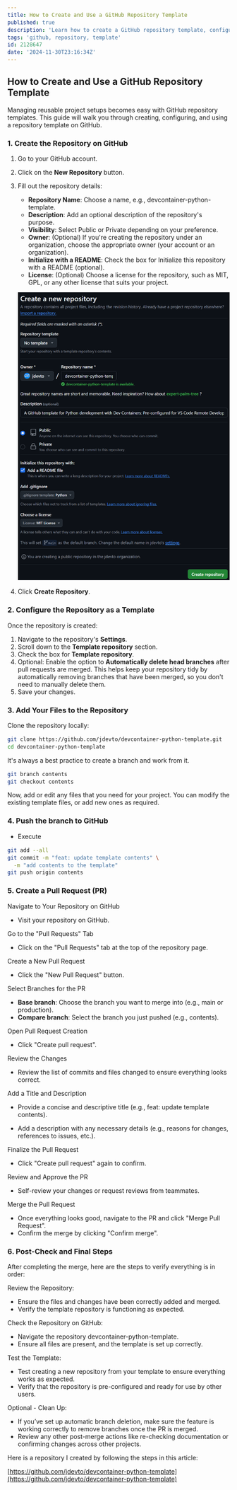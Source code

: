 ```yaml
---
title: How to Create and Use a GitHub Repository Template
published: true
description: 'Learn how to create a GitHub repository template, configure it, and use it for new projects.'
tags: 'github, repository, template'
id: 2128647
date: '2024-11-30T23:16:34Z'
---
```


## How to Create and Use a GitHub Repository Template

Managing reusable project setups becomes easy with GitHub repository templates. This guide will walk you through creating, configuring, and using a repository template on GitHub.

### 1. Create the Repository on GitHub

1. Go to your GitHub account.
2. Click on the **New Repository** button.
3. Fill out the repository details:
    - **Repository Name**: Choose a name, e.g., devcontainer-python-template.
    - **Description**: Add an optional description of the repository's purpose.
    - **Visibility**: Select Public or Private depending on your preference.
    - **Owner**: (Optional) If you're creating the repository under an organization, choose the appropriate owner (your account or an organization).
    - **Initialize with a README**: Check the box for Initialize this repository with a README (optional).
    - **License**: (Optional) Choose a license for the repository, such as MIT, GPL, or any other license that suits your project.

    !["New repository"](https://github.com/jdevto/blog/raw/main/images/devcontainer-python-template-repo-new.png)

4. Click **Create Repository**.

### 2. Configure the Repository as a Template

Once the repository is created:

1. Navigate to the repository's **Settings**.
2. Scroll down to the **Template repository** section.
3. Check the box for **Template repository**.
4. Optional: Enable the option to **Automatically delete head branches** after pull requests are merged. This helps keep your repository tidy by automatically removing branches that have been merged, so you don't need to manually delete them.
5. Save your changes.

### 3. Add Your Files to the Repository

Clone the repository locally:

```bash
git clone https://github.com/jdevto/devcontainer-python-template.git
cd devcontainer-python-template
```

It's always a best practice to create a branch and work from it.

```bash
git branch contents
git checkout contents
```

Now, add or edit any files that you need for your project. You can modify the existing template files, or add new ones as required.

### 4. Push the branch to GitHub

- Execute

```bash
git add --all
git commit -m "feat: update template contents" \
  -m "add contents to the template"
git push origin contents
```

### 5. Create a Pull Request (PR)

Navigate to Your Repository on GitHub

- Visit your repository on GitHub.

Go to the "Pull Requests" Tab

- Click on the "Pull Requests" tab at the top of the repository page.

Create a New Pull Request

- Click the "New Pull Request" button.

Select Branches for the PR

- **Base branch**: Choose the branch you want to merge into (e.g., main or production).
- **Compare branch**: Select the branch you just pushed (e.g., contents).

Open Pull Request Creation

- Click "Create pull request".

Review the Changes

- Review the list of commits and files changed to ensure everything looks correct.

Add a Title and Description

- Provide a concise and descriptive title (e.g., feat: update template contents).

- Add a description with any necessary details (e.g., reasons for changes, references to issues, etc.).

Finalize the Pull Request

- Click "Create pull request" again to confirm.

Review and Approve the PR

- Self-review your changes or request reviews from teammates.

Merge the Pull Request

- Once everything looks good, navigate to the PR and click "Merge Pull Request".
- Confirm the merge by clicking "Confirm merge".

### 6. Post-Check and Final Steps

After completing the merge, here are the steps to verify everything is in order:

Review the Repository:

- Ensure the files and changes have been correctly added and merged.
- Verify the template repository is functioning as expected.

Check the Repository on GitHub:

- Navigate the repository devcontainer-python-template.
- Ensure all files are present, and the template is set up correctly.

Test the Template:

- Test creating a new repository from your template to ensure everything works as expected.
- Verify that the repository is pre-configured and ready for use by other users.

Optional - Clean Up:

- If you’ve set up automatic branch deletion, make sure the feature is working correctly to remove branches once the PR is merged.
- Review any other post-merge actions like re-checking documentation or confirming changes across other projects.

Here is a repository I created by following the steps in this article:

[https://github.com/jdevto/devcontainer-python-template](https://github.com/jdevto/devcontainer-python-template)
